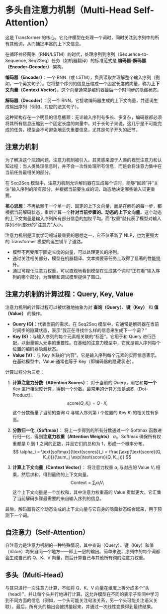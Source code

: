 # 多头自注意力机制（Multi-Head Self-Attention）

这是 Transformer 的核心。它允许模型在处理一个词时，同时关注到序列中的所有其他词，从而捕捉丰富的上下文信息。

在循环神经网络（RNN/LSTM）的时代，处理序列到序列（Sequence-to-Sequence, Seq2Seq）任务（如机器翻译）的标准范式是 **编码器-解码器（Encoder-Decoder）** 架构。

**编码器（Encoder）**：一个 RNN（或 LSTM），负责读取并理解整个输入序列（例如，一个英文句子）。它将整个序列的信息压缩成一个固定长度的向量，称为**上下文向量（Context Vector）**。这个向量通常是编码器最后一个时间步的隐藏状态。

**解码器（Decoder）**：另一个 RNN，它接收编码器生成的上下文向量，并逐词生成输出序列（例如，对应的法文句子）。

这种架构存在一个明显的信息瓶颈：无论输入序列有多长、多复杂，编码器都必须将其所有信息压缩到一个固定长度的向量中。对于长句子来说，这几乎是不可能完成的任务，模型会不可避免地丢失重要信息，尤其是句子开头的细节。

## 注意力机制

为了解决这个瓶颈问题，注意力机制被引入。其灵感来源于人类的视觉注意力和认知过程：当人类处理信息时，并不会一次性处理所有信息，而是会将注意力集中在当前任务最相关的部分。

在 Seq2Seq 模型中，注意力机制允许解码器在生成每个词时，能够“回顾”并“关注”输入序列的所有部分，并根据当前要生成的词，动态地决定哪些输入词更重要。

**核心思想**：不再依赖于一个单一的、固定的上下文向量，而是在解码的每一步，都根据当前解码状态，重新计算一个**针对当前步骤的、动态的上下文向量**。这个动态的上下文向量是输入序列所有部分信息的加权平均，而“权重”就代表了模型对输入序列不同部分的“注意力”大小。

注意力机制是深度学习领域最重要的思想之一，它不仅革新了 NLP，也为更强大的 Transformer 模型的诞生铺平了道路。
- 模型不再受限于固定长度的向量，可以处理更长的序列。
- 通过关注相关部分，模型在机器翻译、文本摘要等任务上取得了显著的性能提升。
- 通过可视化注意力权重，可以直观地看到模型在生成某个词时“正在看”输入序列的哪个部分，为理解和调试模型提供了窗口。

## 注意力机制的计算过程：Query, Key, Value

注意力机制的计算过程可以被优雅地抽象为对 **查询（Query）**、**键（Key）** 和 **值（Value）** 的操作。

-   **Query (Q)**：代表当前的需求。在 Seq2Seq 模型中，它通常是解码器在当前时间步的隐藏状态，表示“我正在寻找什么样的信息来生成下一个词？”
-   **Key (K)**：与输入序列的每个元素相关联的“标签”。它用于和 Query 进行匹配，以衡量输入元素的重要性。在基础的注意力模型中，它就是输入序列每个位置的编码器隐藏状态。
-   **Value (V)**：与 Key 关联的“内容”。它是输入序列每个元素的实际信息表示。在基础模型中，Value 通常也等于 Key（即编码器的隐藏状态）。

计算过程分为三步：

1.  **计算注意力分数（Attention Scores）**：
    对于当前的 Query，用它和**每一个** Key 进行相似度计算，得到一个分数。最常用的计算方法是点积（Dot-Product）。
    $$ \text{score}(Q, K_i) = Q \cdot K_i $$
    这个分数衡量了当前的查询 $Q$ 与输入序列第 $i$ 个位置的 Key $K_i$ 的相关性有多高。

2.  **分数归一化（Softmax）**：
    将上一步得到的所有分数通过一个 Softmax 函数进行归一化，得到**注意力权重（Attention Weights）** $\alpha_i$。Softmax 确保所有权重都是 0 到 1 之间的正数，并且它们的总和为 1，形成一个概率分布。
    $$ \alpha_i = \text{softmax}(\text{scores})_i = \frac{\exp(\text{score}(Q, K_i))}{\sum_j \exp(\text{score}(Q, K_j))} $$

3.  **计算上下文向量（Context Vector）**：
    将注意力权重 $\alpha_i$ 与对应的 Value $V_i$ 相乘，然后求和，得到最终的上下文向量。
    $$ \text{Context} = \sum_i \alpha_i V_i $$
    这个上下文向量是一个加权和，其中注意力权重高的 Value 贡献更大。它汇集了当前解码步骤最需要的来自输入序列的信息。

最后，解码器将这个动态生成的上下文向量与它自身的隐藏状态结合起来，用于预测下一个词。



## 自注意力（Self-Attention）

自注意力是注意力机制的一种特殊情况，其中查询（Query）、键（Key）和值（Value）均来自同一个地方——即上一层的输出。简单来说，序列中的每个词都会生成自己的 Q、K、V 向量，然后计算自己与其他所有词的注意力权重。

## 多头（Multi-Head）

与其只进行一次注意力计算，不如将 Q、K、V 向量在维度上拆分成多个“头（head）”，并让每个头并行地进行计算。这允许模型在不同的表示子空间中学习到不同方面的信息（例如，一个头可能关注句法关系，另一个头可能关注语义关联）。最后，所有头的输出会被拼接起来，并通过一次线性变换得到最终结果。
